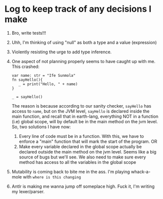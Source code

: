 # Log to keep track of any decisions I make

1. Bro, write tests!!!

2. Uhh, I'm thinking of using "null" as both a type and a value (expression)

3. Violently resisting the urge to add type inference.

4. One aspect of not planning properly seems to have caught up with me.  
   This crashed:
   ```
   var name: str = "Ife Sunmola"
   fn sayHello(){
      _ = print("Hello, " + name)
   }

   _ = sayHello()
   ```
   The reason is because according to our sanity checker, `sayHello` has
   access to `name`, but on the JVM level, `sayHello` is declared inside the
   main function, and recall that in earth-lang, everything NOT in a
   function (i.e) global scope, will by default be in the main method on the
   jvm level. So, two solutions I have now:
    1. Every line of code must be in a function. With this, we have to
       enforce a "main" function that will mark the start of the program. OR
    2. Make every variable declared in the global scope actually be declared
       outside the main method on the jvm level. Seems like a big source of
       bugs but we'll see.
       We also need to make sure every method has access to all the variables
       in the global scope

5. Mutability is coming back to bite me in the ass. I'm playing whack-a-mole
   with `where is this changing`

6. Antlr is making me wanna jump off someplace high. Fuck it, I'm writing my
   lexer/parser.  